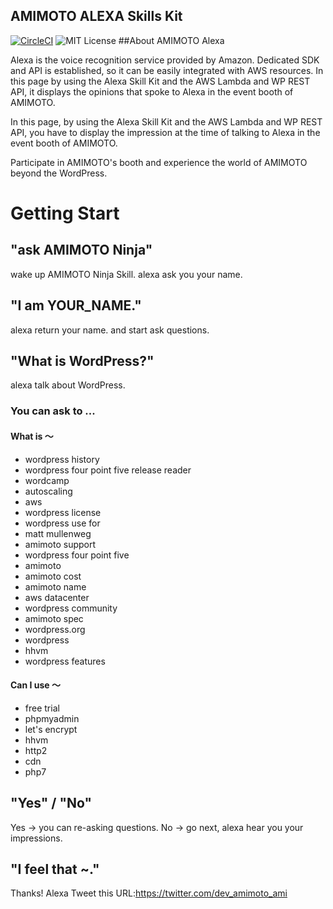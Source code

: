 AMIMOTO ALEXA Skills Kit
----

[![CircleCI](https://circleci.com/gh/amimoto-ami/amimoto-amazon-alexa/tree/master.svg?style=svg)](https://circleci.com/gh/amimoto-ami/amimoto-amazon-alexa/tree/master)
![MIT License](https://img.shields.io/github/license/amimoto-ami/amimoto-amazon-alexa.svg)
##About AMIMOTO Alexa

Alexa is the voice recognition service provided by Amazon.
Dedicated SDK and API is established, so it can be easily integrated with AWS resources.
In this page by using the Alexa Skill Kit and the AWS Lambda and WP REST API, it displays the opinions that spoke to Alexa in the event booth of AMIMOTO.

In this page, by using the Alexa Skill Kit and the AWS Lambda and WP REST API, you have to display the impression at the time of talking to Alexa in the event booth of AMIMOTO.

Participate in AMIMOTO's booth and experience the world of AMIMOTO beyond the WordPress.

# Getting Start
## "ask AMIMOTO Ninja"
wake up AMIMOTO Ninja Skill.
alexa ask you your name.

## "I am YOUR_NAME."
alexa return your name.
and start ask questions.

## "What is WordPress?"
alexa talk about WordPress.

### You can ask to ...
#### What is 〜
  - wordpress history
  - wordpress four point five release reader
  - wordcamp
  - autoscaling
  - aws
  - wordpress license
  - wordpress use for
  - matt mullenweg
  - amimoto support
  - wordpress four point five
  - amimoto
  - amimoto cost
  - amimoto name
  - aws datacenter
  - wordpress community
  - amimoto spec
  - wordpress.org
  - wordpress
  - hhvm
  - wordpress features

#### Can I use 〜
  - free trial
  - phpmyadmin
  - let's encrypt
  - hhvm
  - http2
  - cdn
  - php7

## "Yes" / "No"
Yes -> you can re-asking questions.
No -> go next, alexa hear you your impressions.

## "I feel that ~."

Thanks!
Alexa Tweet this URL:https://twitter.com/dev_amimoto_ami



